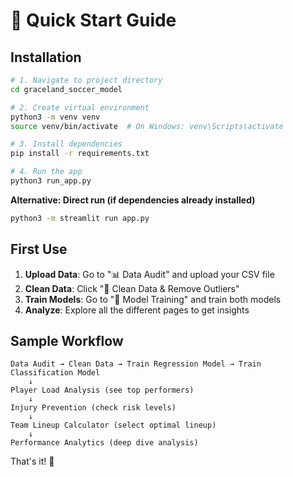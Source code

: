 # 🚀 Quick Start Guide

## Installation

```bash
# 1. Navigate to project directory
cd graceland_soccer_model

# 2. Create virtual environment
python3 -m venv venv
source venv/bin/activate  # On Windows: venv\Scripts\activate

# 3. Install dependencies
pip install -r requirements.txt

# 4. Run the app
python3 run_app.py
```

**Alternative: Direct run (if dependencies already installed)**

```bash
python3 -m streamlit run app.py
```

## First Use

1. **Upload Data**: Go to "📊 Data Audit" and upload your CSV file
2. **Clean Data**: Click "🧹 Clean Data & Remove Outliers"
3. **Train Models**: Go to "🤖 Model Training" and train both models
4. **Analyze**: Explore all the different pages to get insights

## Sample Workflow

```
Data Audit → Clean Data → Train Regression Model → Train Classification Model
    ↓
Player Load Analysis (see top performers)
    ↓
Injury Prevention (check risk levels)
    ↓
Team Lineup Calculator (select optimal lineup)
    ↓
Performance Analytics (deep dive analysis)
```

That's it! 🎉
